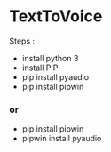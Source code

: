 # TextToVoice

Steps : 
* install python 3
* install PIP
* pip install pyaudio
* pip install pipwin
### or
* pip install pipwin
* pipwin install pyaudio
